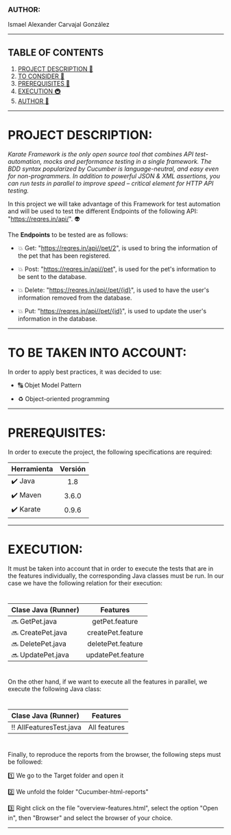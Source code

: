 ### AUTHOR:

Ismael Alexander Carvajal González

***

## TABLE OF CONTENTS
1. [PROJECT DESCRIPTION :herb:](#descripción-del-proyecto)
2. [TO CONSIDER :calling:](#a-tener-en-cuenta)
3. [PREREQUISITES :violin:](#prerrequisitos)
4. [EXECUTION :metro:](#ejecución)
5. [AUTHOR :man:](#autor)

***
# PROJECT DESCRIPTION: 
_Karate Framework is the only open source tool that combines API test-automation, mocks and performance testing in a single framework. The BDD syntax popularized by Cucumber is language-neutral, and easy even for non-programmers. In addition to powerful JSON & XML assertions, you can run tests in parallel to improve speed – critical element for HTTP API testing._

In this project we will take advantage of this Framework for test automation and will be used to test the different Endpoints of the following API: "https://reqres.in/api/". :alien:

The **Endpoints** to be tested are as follows:

- :boom: Get: "https://reqres.in/api//pet/2", is used to bring the information of the pet that has been registered.
 
- :boom: Post: "https://reqres.in/api//pet", is used for the pet's information to be sent to the database.

- :boom: Delete: "https://reqres.in/api//pet/{id}", is used to have the user's information removed from the database.

- :boom: Put: "https://reqres.in/api//pet/{id}", is used to update the user's information in the database.

***
# TO BE TAKEN INTO ACCOUNT: 

In order to apply best practices, it was decided to use:

- :capital_abcd: Objet Model Pattern  

- :recycle: Object-oriented programming

***
# PREREQUISITES: 

In order to execute the project, the following specifications are required:

|Herramienta| Versión| 
|:--------------|:-------------:|
|:heavy_check_mark: Java           |1.8            |
|:heavy_check_mark: Maven           |3.6.0            |
|:heavy_check_mark: Karate           |0.9.6            |


***
# EXECUTION:

It must be taken into account that in order to execute the tests that are in the features individually, the corresponding Java classes must be run. In our case we have the following relation for their execution:
#
|Clase Java (Runner)| Features| 
|:--------------|:-------------:|
|:soon: GetPet.java |getPet.feature |
|:soon: CreatePet.java |createPet.feature |
|:soon: DeletePet.java |deletePet.feature |
|:soon: UpdatePet.java |updatePet.feature |

#
On the other hand, if we want to execute all the features in parallel, we execute the following Java class:
#
|Clase Java (Runner)| Features| 
|:--------------|:-------------:|
|:bangbang: AllFeaturesTest.java| All features |
#
Finally, to reproduce the reports from the browser, the following steps must be followed:

:one: We go to the Target folder and open it

:two:  We unfold the folder "Cucumber-html-reports"

:three: Right click on the file "overview-features.html", select the option "Open in", then "Browser" and select the browser of your choice.

***


